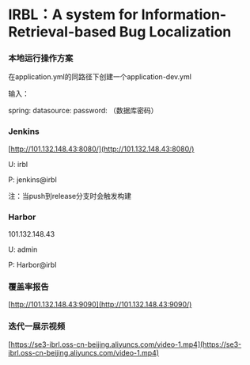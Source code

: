 # IRBL：A system for Information-Retrieval-based Bug Localization
### 本地运行操作方案

在application.yml的同路径下创建一个application-dev.yml

输入：

spring:
  datasource:
    password: （数据库密码）



### Jenkins

[http://101.132.148.43:8080/](http://101.132.148.43:8080/)

U: irbl

P: jenkins@irbl

注：当push到release分支时会触发构建



### Harbor

101.132.148.43

U: admin

P: Harbor@irbl



### 覆盖率报告

[http://101.132.148.43:9090](http://101.132.148.43:9090/)



### 迭代一展示视频

[https://se3-ibrl.oss-cn-beijing.aliyuncs.com/video-1.mp4](https://se3-ibrl.oss-cn-beijing.aliyuncs.com/video-1.mp4)